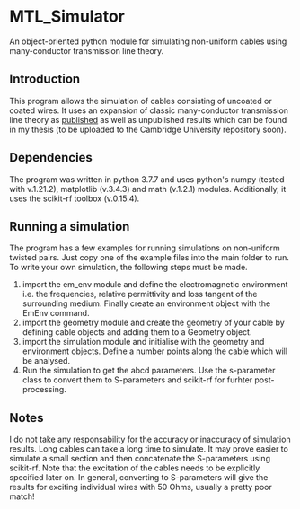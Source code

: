 # MTL_Simulator
An object-oriented python module for simulating non-uniform cables using many-conductor transmission line theory.

## Introduction
This program allows the simulation of cables consisting of uncoated or coated wires. It uses an expansion of classic many-conductor transmission line theory as [published](https://doi.org/10.1063/5.0059393 'Surface wave transmission line theory for single and many wire systems') as well as unpublished results which can be found in my thesis (to be uploaded to the Cambridge University repository soon).  

## Dependencies
The program was written in python 3.7.7 and uses python's numpy (tested with v.1.21.2), matplotlib (v.3.4.3) and math (v.1.2.1) modules. Additionally, it uses the  scikit-rf toolbox (v.0.15.4).

## Running a simulation
The program has a few examples for running simulations on non-uniform twisted pairs. Just copy one of the example files into the main folder to run. To write your own simulation, the following steps must be made. 
1. import the em_env module and define the electromagnetic environment i.e. the frequencies, relative permittivity and loss tangent of the surrounding medium. Finally create an environment object with the EmEnv command. 
2. import the geometry module and create the geometry of your cable by defining cable objects and adding them to a Geometry object.
3. import the simulation module and initialise with the geometry and environment objects. Define a number points along the cable which will be analysed.
4. Run the simulation to get the abcd parameters. Use the s-parameter class to convert them to S-parameters and scikit-rf for furhter post-processing. 

## Notes
I do not take any responsability for the accuracy or inaccuracy of simulation results. 
Long cables can take a long time to simulate. It may prove easier to simulate a small section and then concatenate the S-parameters using scikit-rf. 
Note that the excitation of the cables needs to be explicitly specified later on. In general, converting to S-parameters will give the results for exciting individual wires with 50 Ohms, usually a pretty poor match!
